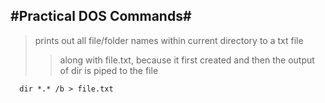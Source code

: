 #Practical DOS Commands#
---

>prints out all file/folder names within current directory to a txt file  
>>along with file.txt, because it first created and then the output of dir is piped to the file
>  
      dir *.* /b > file.txt

>
